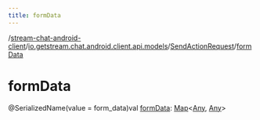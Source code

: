 ```yaml
---
title: formData
---
```

/[stream-chat-android-client](../../index.md)/[io.getstream.chat.android.client.api.models](../index.md)/[SendActionRequest](index.md)/[formData](formData.md)  
  
  
  
# formData  
@SerializedName(value = form_data)val [formData](formData.md): [Map](https://kotlinlang.org/api/latest/jvm/stdlib/kotlin.collections/-map/index.html)&lt;[Any](https://kotlinlang.org/api/latest/jvm/stdlib/kotlin/-any/index.html), [Any](https://kotlinlang.org/api/latest/jvm/stdlib/kotlin/-any/index.html)&gt;
